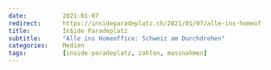 ```yaml
---
date:          2021-01-07
redirect:      https://insideparadeplatz.ch/2021/01/07/alle-ins-homeoffice-schweiz-am-durchdrehen/
title:         In$ide Paradeplatz
subtitle:      "Alle ins Homeoffice: Schweiz am Durchdrehen"
categories:    Medien
tags:          [inside-paradeplatz, zahlen, massnahmen]
---
```

